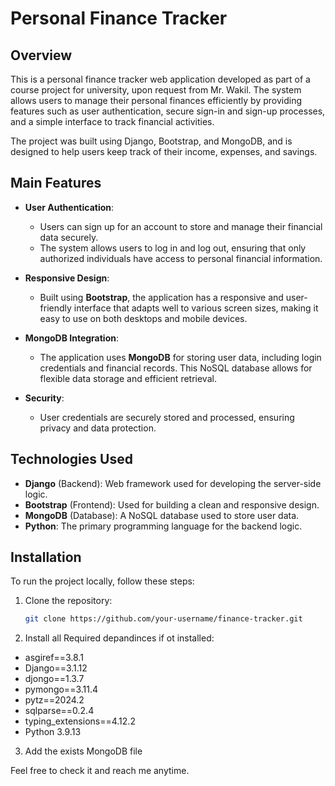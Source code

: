 # Personal Finance Tracker

## Overview

This is a personal finance tracker web application developed as part of a course project for university, upon request from Mr. Wakil. The system allows users to manage their personal finances efficiently by providing features such as user authentication, secure sign-in and sign-up processes, and a simple interface to track financial activities.

The project was built using Django, Bootstrap, and MongoDB, and is designed to help users keep track of their income, expenses, and savings.

## Main Features

- **User Authentication**: 
  - Users can sign up for an account to store and manage their financial data securely.
  - The system allows users to log in and log out, ensuring that only authorized individuals have access to personal financial information.

- **Responsive Design**:
  - Built using **Bootstrap**, the application has a responsive and user-friendly interface that adapts well to various screen sizes, making it easy to use on both desktops and mobile devices.

- **MongoDB Integration**:
  - The application uses **MongoDB** for storing user data, including login credentials and financial records. This NoSQL database allows for flexible data storage and efficient retrieval.

- **Security**:
  - User credentials are securely stored and processed, ensuring privacy and data protection.

## Technologies Used

- **Django** (Backend): Web framework used for developing the server-side logic.
- **Bootstrap** (Frontend): Used for building a clean and responsive design.
- **MongoDB** (Database): A NoSQL database used to store user data.
- **Python**: The primary programming language for the backend logic.

## Installation

To run the project locally, follow these steps:

1. Clone the repository:
   ```bash
   git clone https://github.com/your-username/finance-tracker.git

2. Install all Required depandinces if ot installed:
  - asgiref==3.8.1
  - Django==3.1.12
  - djongo==1.3.7
  - pymongo==3.11.4
  - pytz==2024.2
  - sqlparse==0.2.4
  - typing_extensions==4.12.2
  - Python 3.9.13

3. Add the exists MongoDB file


Feel free to check it and reach me anytime.
